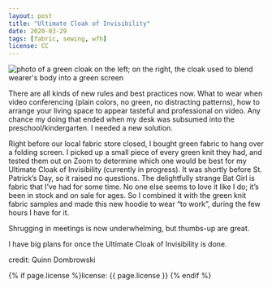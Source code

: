 ```yaml
---
layout: post
title: "Ultimate Cloak of Invisibility"
date: 2020-03-29
tags: [fabric, sewing, wfh]
license: CC
---
```


![photo of a green cloak on the left; on the right, the cloak used to blend wearer's body into a green screen]({{site.baseurl}}/assets/img/2020-03-29-ultimate-cloak-of-invisibility.jpg)

There are all kinds of new rules and best practices now. What to wear when video conferencing (plain colors, no green, no distracting patterns), how to arrange your living space to appear tasteful and professional on video. Any chance my doing that ended when my desk was subsumed into the preschool/kindergarten. I needed a new solution.

Right before our local fabric store closed, I bought green fabric to hang over a folding screen. I picked up a small piece of every green knit they had, and tested them out on Zoom to determine which one would be best for my Ultimate Cloak of Invisibility (currently in progress). It was shortly before St. Patrick’s Day, so it raised no questions. The delightfully strange Bat Girl is fabric that I’ve had for some time. No one else seems to love it like I do; it’s been in stock and on sale for ages. So I combined it with the green knit fabric samples and made this new hoodie to wear “to work”, during the few hours I have for it.

Shrugging in meetings is now underwhelming, but thumbs-up are great.

I have big plans for once the Ultimate Cloak of Invisibility is done.

credit: Quinn Dombrowski

{% if page.license %}license: {{ page.license }} {% endif %}
